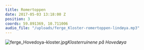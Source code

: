 ```yaml
---
title: Romertoppen
date: 2017-05-03 13:18:00 Z
position: 3
coords: 59.891369, 10.711006
audio_file: "/uploads/ferge_Kloster-romertoppen-lindøya.mp3"
---
```


![ferge_Hovedoya-kloster.jpg](/uploads/ferge_Hovedoya-kloster.jpg)*Klosterruinene på Hovedøya*